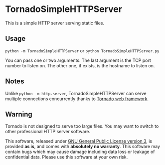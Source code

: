TornadoSimpleHTTPServer
=======================

This is a simple HTTP server serving static files.

Usage
-----

`python -m TornadoSimpleHTTPServer` or `python TornadoSimpleHTTPServer.py`

You can pass one or two arguments. The last argument is the TCP port number to listen on. The other one, if exists, is the hostname to listen on.

Notes
-----

Unlike `python -m http.server`, TornadoSimpleHTTPServer can serve multiple connections concurrently thanks to [Tornado web framework](http://www.tornadoweb.org).

Warning
-------

Tornado is not designed to serve too large files. You may want to switch to other professional HTTP server software.

This software, released under [GNU General Public License version 3](COPYING), is provided **as is**, and comes with **absolutely no warranty**. This software may contain bugs which may cause damage including data loss or leakage of confidential data. Please use this software at your own risk.

